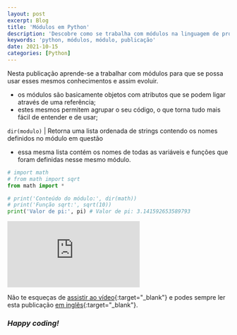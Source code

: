 ```yaml
---
layout: post
excerpt: Blog
title: 'Módulos em Python'
description: 'Descobre como se trabalha com módulos na linguagem de programação Python. Obtém respostas às tuas dúvidas com a teoria e os exemplos apresentados.'
keywords: 'python, módulos, módulo, publicação'
date: 2021-10-15
categories: [Python]
---
```


Nesta publicação aprende-se a trabalhar com módulos para que se possa usar esses mesmos conhecimentos e assim evoluir.

- os módulos são basicamente objetos com atributos que se podem ligar através de uma referência;
- estes mesmos permitem agrupar o seu código, o que torna tudo mais fácil de entender e de usar;

`dir(modulo)` | Retorna uma lista ordenada de strings contendo os nomes definidos no módulo em questão

- essa mesma lista contém os nomes de todas as variáveis e funções que foram definidas nesse mesmo módulo.

```python
# import math
# from math import sqrt
from math import *

# print('Conteúdo do módulo:', dir(math))
# print('Função sqrt:', sqrt(10))
print('Valor de pi:', pi) # Valor de pi: 3.141592653589793
```

<div class="video-container">
  <iframe src="https://www.youtube.com/embed/HuvfFhMmsbI" frameborder="0" allowfullscreen></iframe>
</div>

Não te esqueças de [assistir ao vídeo](https://youtu.be/HuvfFhMmsbI){:target="\_blank"} e podes sempre ler esta publicação [em inglês](https://nelsonsilvadev.com/blog/20211015/modules-in-python/){:target="\_blank"}.

### _Happy coding!_
